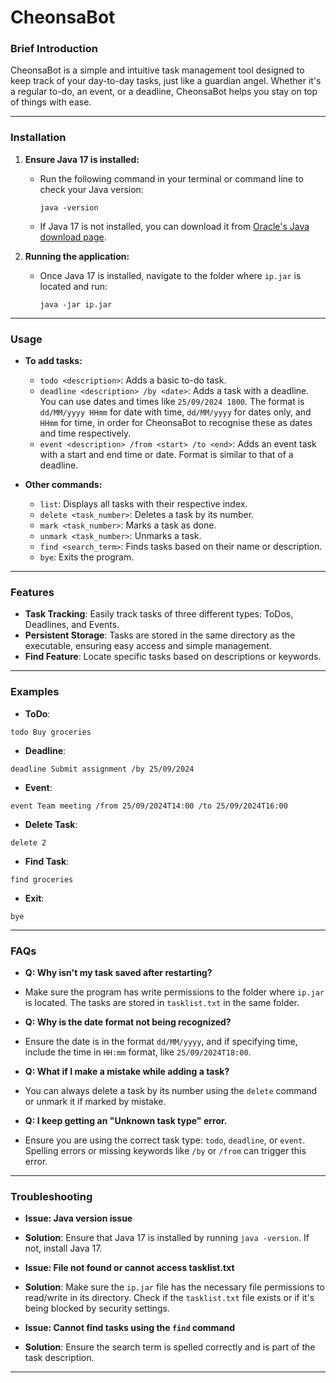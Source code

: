 # CheonsaBot

### **Brief Introduction**
CheonsaBot is a simple and intuitive task management tool designed to keep track of your day-to-day tasks, just like a guardian angel. Whether it's a regular to-do, an event, or a deadline, CheonsaBot helps you stay on top of things with ease.

---

### **Installation**

1. **Ensure Java 17 is installed:**
   - Run the following command in your terminal or command line to check your Java version:
     ```
     java -version
     ```
   - If Java 17 is not installed, you can download it from [Oracle's Java download page](https://www.oracle.com/java/technologies/javase-jdk17-downloads.html).

2. **Running the application:**
   - Once Java 17 is installed, navigate to the folder where `ip.jar` is located and run:
     ```
     java -jar ip.jar
     ```

---

### **Usage**

- **To add tasks:**
  - `todo <description>`: Adds a basic to-do task.
  - `deadline <description> /by <date>`: Adds a task with a deadline. You can use dates and times like `25/09/2024 1800`. The format is `dd/MM/yyyy HHmm` for date with time, `dd/MM/yyyy` for dates only, and `HHmm` for time, in order for CheonsaBot to recognise these as dates and time respectively.
  - `event <description> /from <start> /to <end>`: Adds an event task with a start and end time or date. Format is similar to that of a deadline.

- **Other commands:**
  - `list`: Displays all tasks with their respective index.
  - `delete <task_number>`: Deletes a task by its number.
  - `mark <task_number>`: Marks a task as done.
  - `unmark <task_number>`: Unmarks a task.
  - `find <search_term>`: Finds tasks based on their name or description.
  - `bye`: Exits the program.

---

### **Features**
- **Task Tracking**: Easily track tasks of three different types: ToDos, Deadlines, and Events.
- **Persistent Storage**: Tasks are stored in the same directory as the executable, ensuring easy access and simple management.
- **Find Feature**: Locate specific tasks based on descriptions or keywords.

---

### **Examples**

- **ToDo**:
```
todo Buy groceries
```

- **Deadline**:
```
deadline Submit assignment /by 25/09/2024
```

- **Event**:
```
event Team meeting /from 25/09/2024T14:00 /to 25/09/2024T16:00
```

- **Delete Task**:
```
delete 2
```

- **Find Task**:
```
find groceries
```

- **Exit**:
```
bye
```

---

### **FAQs**

- **Q: Why isn't my task saved after restarting?**
- Make sure the program has write permissions to the folder where `ip.jar` is located. The tasks are stored in `tasklist.txt` in the same folder.

- **Q: Why is the date format not being recognized?**
- Ensure the date is in the format `dd/MM/yyyy`, and if specifying time, include the time in `HH:mm` format, like `25/09/2024T18:00`.

- **Q: What if I make a mistake while adding a task?**
- You can always delete a task by its number using the `delete` command or unmark it if marked by mistake.

- **Q: I keep getting an "Unknown task type" error.**
- Ensure you are using the correct task type: `todo`, `deadline`, or `event`. Spelling errors or missing keywords like `/by` or `/from` can trigger this error.

---

### **Troubleshooting**

- **Issue: Java version issue**
- **Solution**: Ensure that Java 17 is installed by running `java -version`. If not, install Java 17.

- **Issue: File not found or cannot access tasklist.txt**
- **Solution**: Make sure the `ip.jar` file has the necessary file permissions to read/write in its directory. Check if the `tasklist.txt` file exists or if it's being blocked by security settings.

- **Issue: Cannot find tasks using the `find` command**
- **Solution**: Ensure the search term is spelled correctly and is part of the task description.

---

